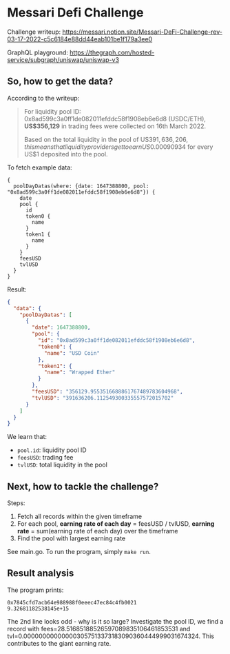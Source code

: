 # Messari Defi Challenge

Challenge writeup: https://messari.notion.site/Messari-DeFi-Challenge-rev-03-17-2022-c5c6184e88dd44eab101be1f179a3ee0

GraphQL playground: https://thegraph.com/hosted-service/subgraph/uniswap/uniswap-v3

## So, how to get the data?

According to the writeup:

> For liquidity pool ID: 0x8ad599c3a0ff1de082011efddc58f1908eb6e6d8 (USDC/ETH), **US$356,129** in trading fees were collected on 16th March 2022.
>
> Based on the total liquidity in the pool of US$391,636,206, this means that liquidity providers get to earn US$0.00090934 for every US$1 deposited into the pool.

To fetch example data:

```gql
{
  poolDayDatas(where: {date: 1647388800, pool: "0x8ad599c3a0ff1de082011efddc58f1908eb6e6d8"}) {
    date
    pool {
      id
      token0 {
        name
      }
      token1 {
        name
      }
    }
    feesUSD
    tvlUSD
  }
}
```

Result:

```json
{
  "data": {
    "poolDayDatas": [
      {
        "date": 1647388800,
        "pool": {
          "id": "0x8ad599c3a0ff1de082011efddc58f1908eb6e6d8",
          "token0": {
            "name": "USD Coin"
          },
          "token1": {
            "name": "Wrapped Ether"
          }
        },
        "feesUSD": "356129.9553516688861767489783604968",
        "tvlUSD": "391636206.112549300335557572015702"
      }
    ]
  }
}
```

We learn that:

- `pool.id`: liquidity pool ID
- `feesUSD`: trading fee
- `tvlUSD`: total liquidity in the pool

## Next, how to tackle the challenge?

Steps:

1. Fetch all records within the given timeframe
1. For each pool, **earning rate of each day** = feesUSD / tvlUSD, **earning rate** = sum(earning rate of each day) over the timeframe
1. Find the pool with largest earning rate

See main.go. To run the program, simply `make run`.

## Result analysis

The program prints:

```
0x7845cfd7acb64e988988f0eeec47ec84c4fb0021
9.32681182538145e+15
```

The 2nd line looks odd - why is it so large? Investigate the pool ID, we find a record with fees=28.51685188526597089835106461853531 and tvl=0.000000000000003057513373183090360444999031674324. This contributes to the giant earning rate.
